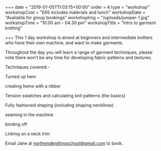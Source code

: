 +++
date = "2019-01-05T11:03:15+00:00"
order = 4
type = "workshop"
workshopCost = "£65 includes materials and lunch"
workshopDate = "Available for group bookings"
workshopImg = "/uploads/jumper-1.jpg"
workshopTime = "10.00 am - 04.30 pm"
workshopTitle = "Intro to garment knitting"

+++
This 1 day workshop is aimed at beginners and intermediate knitters who have their own machine, and want to make garments.

Throughout the day you will learn a range of garment techniques, please note there won’t be any time for developing fabric patterns and textures.

Techniques covered:-

Turned up hem

creating hems with a ribber

Tension swatches and calculating knit patterns (the basics)

Fully fashioned shaping (including shaping necklines)

seaming in the machine

binding off

Linking on a neck trim 

Email Jane at northendknittingschool@gmail.com          to book.